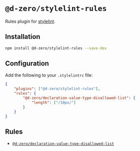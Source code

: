 # `@d-zero/stylelint-rules`

Rules plugin for [stylelint](https://stylelint.io/).

## Installation

```sh
npm install @d-zero/stylelint-rules --save-dev
```

## Configuration

Add the following to your `.stylelintrc` file:

```json
{
	"plugins": ["@d-zero/stylelint-rules"],
	"rules": {
		"@d-zero/declaration-value-type-disallowed-list": {
			"length": ["/10px/"]
		}
	}
}
```

## Rules

- [`@d-zero/declaration-value-type-disallowed-list`](./src/rules/declaration-value-type-disallowed-list/)
